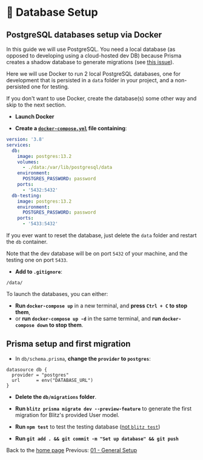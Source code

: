# 🐾 Database Setup

## PostgreSQL databases setup via Docker

In this guide we will use PostgreSQL. You need a local database (as opposed to developing using a cloud-hosted dev DB) because Prisma creates a shadow database to generate migrations (see [this issue](https://github.com/prisma/prisma/issues/4571#issuecomment-747496127)).

Here we will use Docker to run 2 local PostgreSQL databases, one for development that is persisted in a `data` folder in your project, and a non-persisted one for testing.

If you don't want to use Docker, create the database(s) some other way and skip to the next section.

- **Launch Docker**

- **Create a [`docker-compose.yml`](/02-project-setup/docker-compose.yml) file containing**:

```yaml
version: '3.8'
services:
  db:
    image: postgres:13.2
    volumes:
      - ./data:/var/lib/postgresql/data
    environment:
      POSTGRES_PASSWORD: password
    ports:
      - '5432:5432'
  db-testing:
    image: postgres:13.2
    environment:
      POSTGRES_PASSWORD: password
    ports:
      - '5433:5432'
```

If you ever want to reset the database, just delete the `data` folder and restart the `db` container.

Note that the dev database will be on port `5432` of your machine, and the testing one on port `5433`.

- **Add to `.gitignore`**:

```
/data/
```

To launch the databases, you can either:

- **Run `docker-compose up`** in a new terminal, and **press `Ctrl + C` to stop them**,
- or **run `docker-compose up -d`** in the same terminal, and **run `docker-compose down` to stop them**.

## Prisma setup and first migration

- In `db/schema.prisma`, **change the `provider` to `postgres`**:

```
datasource db {
  provider = "postgres"
  url      = env("DATABASE_URL")
}
```

- **Delete the `db/migrations` folder**.

- **Run `blitz prisma migrate dev --preview-feature`** to generate the first migration for Blitz's provided User model.

- **Run `npm test`** to test the testing database ([not `blitz test`](https://github.com/blitz-js/blitz/issues/2006))

- **Run `git add . && git commit -m "Set up database" && git push`**

Back to the [home page](https://github.com/verekia/blitz-app-steps)
Previous: [01 - General Setup](/01-general-setup#readme)
